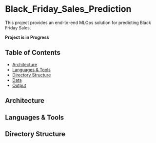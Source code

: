 # Black_Friday_Sales_Prediction
This project provides an end-to-end MLOps solution for predicting Black Friday Sales.

**Project is in Progress**

## Table of Contents
- [Architecture](#architecture)
- [Languages & Tools](#languages--tools)
- [Directory Structure](#directory-structure)
- [Data](#data)
- [Output](#output)

## Architecture

## Languages & Tools

## Directory Structure

